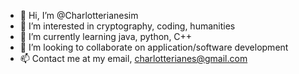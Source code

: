 - 👋 Hi, I’m @Charlotterianesim
- 👀 I’m interested in cryptography, coding, humanities
- 🌱 I’m currently learning java, python, C++
- 💞️ I’m looking to collaborate on application/software development
- 📫 Contact me at my email, charlotterianes@gmail.com 

<!---
Charlotterianesim/Charlotterianesim is a ✨ special ✨ repository because its `README.md` (this file) appears on your GitHub profile.
You can click the Preview link to take a look at your changes.
--->
